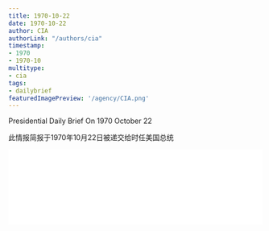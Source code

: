 ```yaml
---
title: 1970-10-22
date: 1970-10-22
author: CIA 
authorLink: "/authors/cia"
timestamp: 
- 1970
- 1970-10
multitype: 
- cia
tags: 
- dailybrief
featuredImagePreview: '/agency/CIA.png'
---
```



Presidential Daily Brief On 1970 October 22

此情报简报于1970年10月22日被递交给时任美国总统

<!--more-->





<div id="over" style="width:100%; overflow:hidden"> <iframe id="sFrame" name="sFrame" frameborder="no" border="0"  allowfullscreen marginwidth="0" scrolling="no" src = " /CIA/1970-10-22.html "  style = " position:absulute; width: 806px; top: 300;" > </iframe> </div>